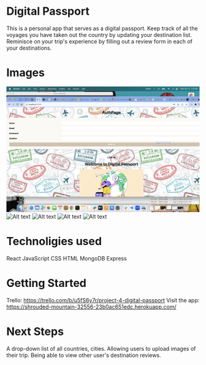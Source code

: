 # Digital Passport
This is a personal app that serves as a digital passport. Keep track of all the voyages you have taken out the country by updating your destination list. Reminisce on your trip's experience by filling out a review form in each of your destinations.
# Images
![Alt text](<public/Images/SignUp.png>)
![Alt text](<public/Images/Login.png>)
![Alt text](<public/Images/homepage.png>)
![Alt text](<public/Images/DestinationsPage.png>)
![Alt text](<public/Images/DestinationDetailPage.png>)

# Technoligies used
React
JavaScript
CSS
HTML
MongoDB
Express

# Getting Started
Trello: https://trello.com/b/u5fS6y7r/project-4-digital-passport
Visit the app: https://shrouded-mountain-32556-23b0ac651edc.herokuapp.com/


# Next Steps
A drop-down list of all countries, cities.
Allowing users to upload images of their trip.
Being able to view other user's destination reviews.